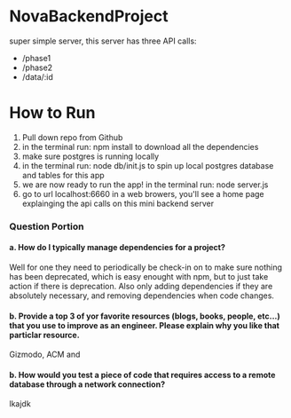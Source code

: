 # NovaBackendProject 
super simple server, this server has three API calls:
* /phase1 
* /phase2
* /data/:id

# How to Run
1. Pull down repo from Github
2. in the terminal run: npm install
	to download all the dependencies
3. make sure postgres is running locally
4. in the terminal run: node db/init.js
	to spin up local postgres database and tables for this app
5. we are now ready to run the app! in the terminal run:
	node server.js
6. go to url localhost:6660 in a web browers, you'll see a home page explainging the api calls on this mini backend server

### Question Portion
#### a. How do I typically manage dependencies for a project?
 Well for one they need to periodically be check-in on to make sure nothing has been deprecated, which is easy enought with npm, but to just take action if there is deprecation. Also only adding dependencies if they are absolutely necessary, and removing dependencies when code changes.
#### b. Provide a top 3 of yor favorite resources (blogs, books, people, etc...) that you use to improve as an engineer. Please explain why you like that particlar resource.
Gizmodo, ACM and 
#### b. How would you test a piece of code that requires access to a remote database through a network connection?
lkajdk
